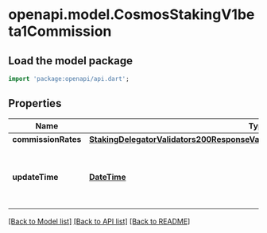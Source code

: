 # openapi.model.CosmosStakingV1beta1Commission

## Load the model package
```dart
import 'package:openapi/api.dart';
```

## Properties
Name | Type | Description | Notes
------------ | ------------- | ------------- | -------------
**commissionRates** | [**StakingDelegatorValidators200ResponseValidatorsInnerCommissionCommissionRates**](StakingDelegatorValidators200ResponseValidatorsInnerCommissionCommissionRates.md) |  | [optional] 
**updateTime** | [**DateTime**](DateTime.md) | update_time is the last time the commission rate was changed. | [optional] 

[[Back to Model list]](../README.md#documentation-for-models) [[Back to API list]](../README.md#documentation-for-api-endpoints) [[Back to README]](../README.md)


